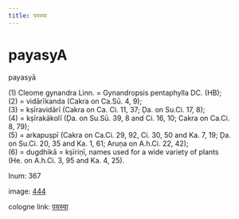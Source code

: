 ```yaml
---
title: पयस्या
---
```


# payasyA

payasyā  <div n="P" />(1) Cleome gynandra Linn. = Gynandropsis pentaphylla DC. (HB); <div n="P" />(2) = vidārīkanda (Cakra on Ca.Sū. 4, 9); <div n="P" />(3) = kṣīravidārī (Cakra on Ca. Ci. 11, 37; Ḍa. on Su.Ci. 17, 8); <div n="P" />(4) = kṣīrakākolī (Ḍa. on Su.Sū. 39, 8 and Ci. 16, 10; Cakra on Ca.Ci. <div n="lb" />8, 79); <div n="P" />(5) = arkapuṣpī (Cakra on Ca.Ci. 29, 92, Ci. 30, 50 and Ka. 7, 19; Ḍa. <div n="lb" />on Su.Ci. 20, 35 and Ka. 1, 61; Aruṇa on A.h.Ci. 22, 42); <div n="P" />(6) = dugdhikā = kṣīriṇī, names used for a wide variety of plants <div n="lb" />(He. on A.h.Ci. 3, 95 and Ka. 4, 25).

lnum: 367

image: [444](https://www.sanskrit-lexicon.uni-koeln.de/scans/csl-apidev/servepdf.php?dict=snp&page=444)

cologne link: [पयस्या](https://sanskrit-lexicon.uni-koeln.de/scans/csl-apidev/getword.php?dict=snp&key=पयस्या)

